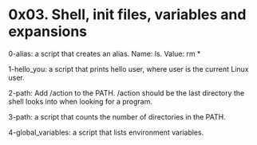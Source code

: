 # 0x03. Shell, init files, variables and expansions

0-alias: a script that creates an alias. Name: ls. Value: rm *

1-hello_you:  a script that prints hello user, where user is the current Linux user.

2-path: Add /action to the PATH. /action should be the last directory the shell looks into when looking for a program.

3-path: a script that counts the number of directories in the PATH.

4-global_variables: a script that lists environment variables.

